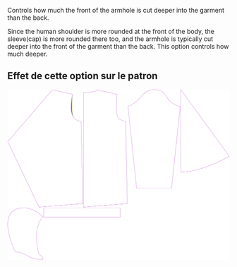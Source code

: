 
Controls how much the front of the armhole is cut deeper into the garment than the back.

Since the human shoulder is more rounded at the front of the body, the sleeve(cap) is more rounded there too, and the armhole is typically cut deeper into the front of the garment than the back. This option controls how much deeper.


## Effet de cette option sur le patron
![This image shows the effect of this option by superimposing several variants that have a different value for this option](yuri_frontarmholedeeper_sample.svg "Effect of this option on the pattern")
